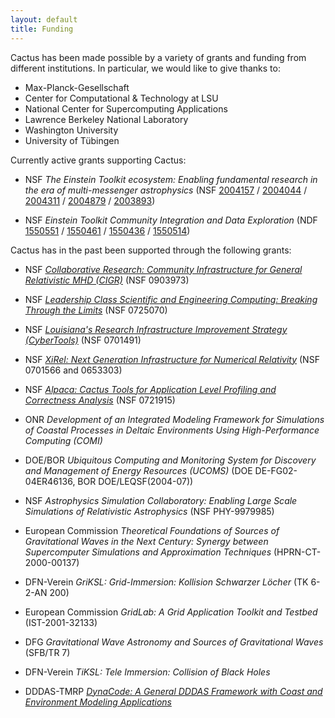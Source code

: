 ```yaml
---
layout: default
title: Funding
---
```

Cactus has been made possible by a variety of grants and funding from
different institutions. In particular, we would like to give thanks to:

-   Max-Planck-Gesellschaft
-   Center for Computational & Technology at LSU
-   National Center for Supercomputing Applications
-   Lawrence Berkeley National Laboratory
-   Washington University
-   University of Tübingen

Currently active grants supporting Cactus:

-   NSF <em>The Einstein Toolkit ecosystem: Enabling fundamental research in the
    era of multi-messenger astrophysics</em> (NSF
   [2004157](http://www.nsf.gov/awardsearch/showAward.do?AwardNumber=2004157) /
   [2004044](http://www.nsf.gov/awardsearch/showAward.do?AwardNumber=2004044) /
   [2004311](http://www.nsf.gov/awardsearch/showAward.do?AwardNumber=2004311) /
   [2004879](http://www.nsf.gov/awardsearch/showAward.do?AwardNumber=2004879) /
   [2003893](http://www.nsf.gov/awardsearch/showAward.do?AwardNumber=2003893))

-   NSF *Einstein Toolkit Community Integration and Data Exploration* (NDF
   [1550551](http://www.nsf.gov/awardsearch/showAward.do?AwardNumber=1550551) /
   [1550461](http://www.nsf.gov/awardsearch/showAward.do?AwardNumber=1550461) /
   [1550436](http://www.nsf.gov/awardsearch/showAward.do?AwardNumber=1550436) /
   [1550514](http://www.nsf.gov/awardsearch/showAward.do?AwardNumber=1550514))

Cactus has in the past been supported through the following grants:

-   NSF [*Collaborative Research: Community Infrastructure for General
    Relativistic MHD
    (CIGR)*](http://www.nsf.gov/awardsearch/showAward.do?AwardNumber=0903973)
    (NSF 0903973)

-   NSF [*Leadership Class Scientific and Engineering Computing:
    Breaking Through the Limits*](http://www.cybertools.loni.org)
    (NSF 0725070)

-   NSF [*Louisiana's Research Infrastructure Improvement Strategy
    (CyberTools)*](http://www.cybertools.loni.org) (NSF 0701491)

-   NSF [*XiRel: Next Generation Infrastructure for Numerical
    Relativity*](http://www.cct.lsu.edu/xirel/) (NSF 0701566
    and 0653303)

-   NSF [*Alpaca: Cactus Tools for Application Level Profiling and
    Correctness Analysis*](http://www.cct.lsu.edu/~eschnett/Alpaca/)
    (NSF 0721915)

-   ONR *Development of an Integrated Modeling Framework for Simulations
    of Coastal Processes in Deltaic Environments Using High-Performance
    Computing (COMI)*

-   DOE/BOR *Ubiquitous Computing and Monitoring System for Discovery
    and Management of Energy Resources (UCOMS)* (DOE DE-FG02-04ER46136,
    BOR DOE/LEQSF(2004-07))

-   NSF *Astrophysics Simulation Collaboratory: Enabling Large Scale
    Simulations of Relativistic Astrophysics* (NSF PHY-9979985)

-   European Commission *Theoretical Foundations of Sources of
    Gravitational Waves in the Next Century: Synergy between
    Supercomputer Simulations and Approximation Techniques*
    (HPRN-CT-2000-00137)

-   DFN-Verein *GriKSL: Grid-Immersion: Kollision Schwarzer Löcher* (TK
    6-2-AN 200)

-   European Commission *GridLab: A Grid Application Toolkit and
    Testbed* (IST-2001-32133)

-   DFG *Gravitational Wave Astronomy and Sources of Gravitational
    Waves* (SFB/TR 7)

-   DFN-Verein *TiKSL: Tele Immersion: Collision of Black Holes*

-   DDDAS-TMRP *[DynaCode: A General DDDAS Framework with Coast and
    Environment Modeling
    Applications](http://www.nsf.gov/awardsearch/showAward.do?AwardNumber=0540374)*
